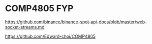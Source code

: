 # COMP4805 FYP

https://github.com/binance/binance-spot-api-docs/blob/master/web-socket-streams.md

https://github.com/Edward-choi/COMP4805
